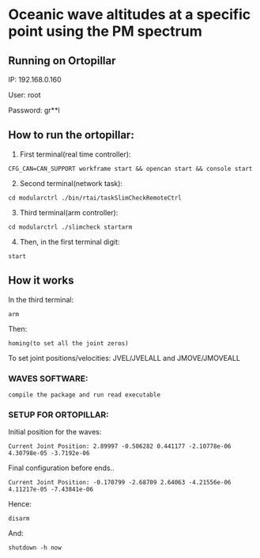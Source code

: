 # Oceanic wave altitudes at a specific point using the PM spectrum

## Running on Ortopillar

IP: 192.168.0.160

User: root

Password: gr**l

## How to run the ortopillar:

1. First terminal(real time controller):
```
CFG_CAN=CAN_SUPPORT workframe start && opencan start && console start
```

2. Second terminal(network task):
```
cd modularctrl ./bin/rtai/taskSlimCheckRemoteCtrl
```

3. Third terminal(arm controller):
```
cd modularctrl ./slimcheck startarm
```

4. Then, in the first terminal digit:
```
start
```

## How it works

In the third terminal:
```
arm
```
Then:
```
homing(to set all the joint zeros)
```

To set joint positions/velocities: JVEL/JVELALL and JMOVE/JMOVEALL

### WAVES SOFTWARE:
```
compile the package and run read executable
```

### SETUP FOR ORTOPILLAR:

Initial position for the waves:
```
Current Joint Position: 2.89997 -0.506282 0.441177 -2.10778e-06 4.30798e-05 -3.7192e-06 
```

Final configuration before ends..
```
Current Joint Position: -0.170799 -2.68709 2.64063 -4.21556e-06 4.11217e-05 -7.43841e-06 
```

Hence:
```
disarm 
```
And:
```
shutdown -h now 
```
